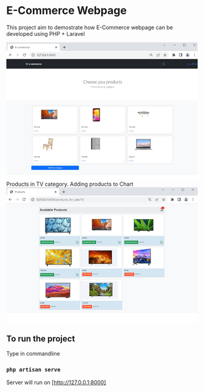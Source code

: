 # E-Commerce Webpage
This project aim to demostrate how E-Commerce webpage can be developed using PHP + Laravel

<img src="public/home.jpg">
Products in TV category. Adding products to Chart
<img src="public/products.jpg">

## To run the project

Type in commandline

### `php artisan serve`

Server will run on [http://127.0.0.1:8000]


